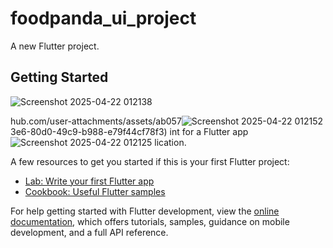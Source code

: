 # foodpanda_ui_project

A new Flutter project.

## Getting Started

![Screenshot 2025-04-22 012138](https://github.com/user-attachments/assets/137f0e5e-e005-4232-a397-a88df3770601)


hub.com/user-attachments/assets/ab057![Screenshot 2025-04-22 012152](https://github.com/user-attachments/assets/ffbd60be-0318-467c-9ac9-dfdb543f24e1)
3e6-80d0-49c9-b988-e79f44cf78f3)
int for a Flutter app![Screenshot 2025-04-22 012125](https://github.com/user-attachments/assets/168f8e48-f8f7-452e-891c-6b80c2accc4f)
lication.

A few resources to get you started if this is your first Flutter project:

- [Lab: Write your first Flutter app](https://docs.flutter.dev/get-started/codelab)
- [Cookbook: Useful Flutter samples](https://docs.flutter.dev/cookbook)

For help getting started with Flutter development, view the
[online documentation](https://docs.flutter.dev/), which offers tutorials,
samples, guidance on mobile development, and a full API reference.
